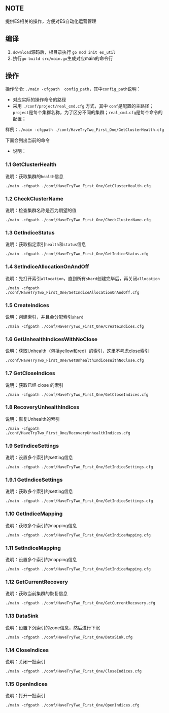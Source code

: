## NOTE
提供ES相关的操作，方便对ES自动化运营管理

## 编译
1. `download`源码后，根目录执行 `go mod init es_util`
2. 执行`go build src/main.go`生成对应main的命令行

## 操作
操作命令: `./main -cfgpath  config_path`，其中`config_path`说明：
- 对应实际的操作命令的路径
- 采用 `./conf/project/real_cmd.cfg` 方式，其中 `conf`是配置的主路径；`project`是每个集群名称，为了区分不同的集群；`real_cmd.cfg`是每个命令的配置；

样例：`./main -cfgpath ./conf/HaveTryTwo_First_One/GetClusterHealth.cfg`

下面会列出当前的命令
- 说明：

### 1.1 GetClusterHealth
说明：获取集群的`health`信息
```
./main -cfgpath ./conf/HaveTryTwo_First_One/GetClusterHealth.cfg

```

### 1.2 CheckClusterName
说明：检查集群名称是否为期望的值
```
./main -cfgpath ./conf/HaveTryTwo_First_One/CheckClusterName.cfg
```

### 1.3 GetIndiceStatus
说明：获取指定索引`health`和`status`信息
```
./main -cfgpath ./conf/HaveTryTwo_First_One/GetIndiceStatus.cfg
```

### 1.4 SetIndiceAllocationOnAndOff
说明：先打开索引`allocation`，直到所有`shard`创建完毕后，再关闭`allocation`
```
./main -cfgpath ./conf/HaveTryTwo_First_One/SetIndiceAllocationOnAndOff.cfg
```

### 1.5 CreateIndices
说明：创建索引，并且会分配索引`shard`
```
./main -cfgpath ./conf/HaveTryTwo_First_One/CreateIndices.cfg
```

### 1.6 GetUnhealthIndicesWithNoClose
说明：获取Unhealth（包括yellow和red）的索引，这里不考虑close索引
```
./conf/HaveTryTwo_First_One/GetUnhealthIndicesWithNoClose.cfg
```

### 1.7 GetCloseIndices
说明：获取已经 close 的索引
```
./main -cfgpath ./conf/HaveTryTwo_First_One/GetCloseIndices.cfg
```

### 1.8 RecoveryUnhealthIndices
说明：恢复Unhealth的索引
```
./main -cfgpath ./conf/HaveTryTwo_First_One/RecoveryUnhealthIndices.cfg
```

### 1.9 SetIndiceSettings
说明：设置多个索引的setting信息
```
./main -cfgpath ./conf/HaveTryTwo_First_One/SetIndiceSettings.cfg
```

### 1.9.1 GetIndiceSettings
说明：获取多个索引的setting信息
```
./main -cfgpath ./conf/HaveTryTwo_First_One/GetIndiceSettings.cfg
```


### 1.10 GetIndiceMapping
说明：获取多个索引的mapping信息
```
./main -cfgpath ./conf/HaveTryTwo_First_One/GetIndiceMapping.cfg
```

### 1.11 SetIndiceMapping
说明：设置多个索引的mapping信息
```
./main -cfgpath ./conf/HaveTryTwo_First_One/SetIndiceMapping.cfg
```

### 1.12 GetCurrentRecovery
说明：获取当前集群的恢复信息
```
./main -cfgpath ./conf/HaveTryTwo_First_One/GetCurrentRecovery.cfg
```

### 1.13 DataSink
说明：设置下沉索引的zone信息，然后进行下沉
```
./main -cfgpath ./conf/HaveTryTwo_First_One/DataSink.cfg
```

### 1.14 CloseIndices
说明：关闭一批索引
```
./main -cfgpath ./conf/HaveTryTwo_First_One/CloseIndices.cfg
```

### 1.15 OpenIndices
说明：打开一批索引
```
./main -cfgpath ./conf/HaveTryTwo_First_One/OpenIndices.cfg
```
